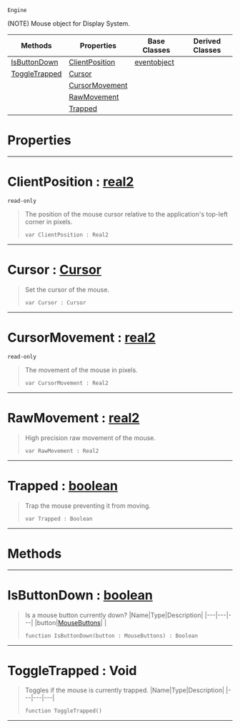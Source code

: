  `Engine`

(NOTE) Mouse object for Display System.

|Methods|Properties|Base Classes|Derived Classes|
|---|---|---|---|
|[ IsButtonDown](https://github.com/PlasmaEngine/PlasmaDocs/blob/master/code_reference/class_reference/mouse.markdown#isbuttondown-plasma-engine)|[ ClientPosition](https://github.com/PlasmaEngine/PlasmaDocs/blob/master/code_reference/class_reference/mouse.markdown#clientposition-plasma-engi)|[eventobject](https://github.com/PlasmaEngine/PlasmaDocs/blob/master/code_reference/class_reference/eventobject.markdown)| |
|[ ToggleTrapped](https://github.com/PlasmaEngine/PlasmaDocs/blob/master/code_reference/class_reference/mouse.markdown#toggletrapped-void)|[ Cursor](https://github.com/PlasmaEngine/PlasmaDocs/blob/master/code_reference/class_reference/mouse.markdown#cursor-plasma-engine-docum)| | |
| |[ CursorMovement](https://github.com/PlasmaEngine/PlasmaDocs/blob/master/code_reference/class_reference/mouse.markdown#cursormovement-plasma-engi)| | |
| |[ RawMovement](https://github.com/PlasmaEngine/PlasmaDocs/blob/master/code_reference/class_reference/mouse.markdown#rawmovement-plasma-engine)| | |
| |[ Trapped](https://github.com/PlasmaEngine/PlasmaDocs/blob/master/code_reference/class_reference/mouse.markdown#trapped-plasma-engine-docu)| | |


 #  Properties


---  
 #  ClientPosition : [real2](https://github.com/PlasmaEngine/PlasmaDocs/blob/master/code_reference/lightning_base_types/real2.markdown)

 `read-only`

> The position of the mouse cursor relative to the application's top-left corner in pixels.
> ``` lang=cpp, name=Lightning
> var ClientPosition : Real2


---  
 #  Cursor : [Cursor](https://github.com/PlasmaEngine/PlasmaDocs/blob/master/code_reference/enum_reference.markdown#cursor)

> Set the cursor of the mouse.
> ``` lang=cpp, name=Lightning
> var Cursor : Cursor


---  
 #  CursorMovement : [real2](https://github.com/PlasmaEngine/PlasmaDocs/blob/master/code_reference/lightning_base_types/real2.markdown)

 `read-only`

> The movement of the mouse in pixels.
> ``` lang=cpp, name=Lightning
> var CursorMovement : Real2


---  
 #  RawMovement : [real2](https://github.com/PlasmaEngine/PlasmaDocs/blob/master/code_reference/lightning_base_types/real2.markdown)

> High precision raw movement of the mouse.
> ``` lang=cpp, name=Lightning
> var RawMovement : Real2


---  
 #  Trapped : [boolean](https://github.com/PlasmaEngine/PlasmaDocs/blob/master/code_reference/lightning_base_types/boolean.markdown)

> Trap the mouse preventing it from moving.
> ``` lang=cpp, name=Lightning
> var Trapped : Boolean


---  
 #  Methods


---  
 #  IsButtonDown : [boolean](https://github.com/PlasmaEngine/PlasmaDocs/blob/master/code_reference/lightning_base_types/boolean.markdown)

> Is a mouse button currently down?
> |Name|Type|Description|
> |---|---|---|
> |button|[MouseButtons](https://github.com/PlasmaEngine/PlasmaDocs/blob/master/code_reference/enum_reference.markdown#mousebuttons)| |
> ``` lang=cpp, name=Lightning
> function IsButtonDown(button : MouseButtons) : Boolean
> ``` 


---  
 #  ToggleTrapped : Void

> Toggles if the mouse is currently trapped.
> |Name|Type|Description|
> |---|---|---|
> ``` lang=cpp, name=Lightning
> function ToggleTrapped()
> ``` 


---  
 

 